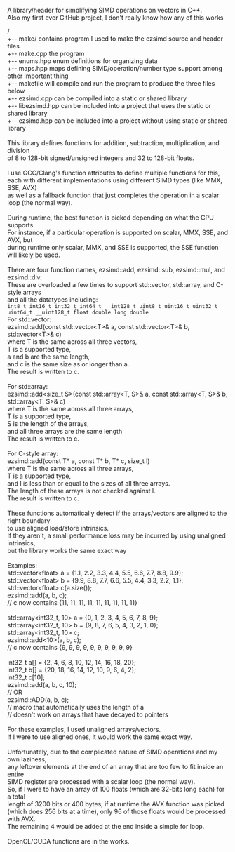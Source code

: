 A library/header for simplifying SIMD operations on vectors in C++.\
Also my first ever GitHub project, I don't really know how any of this works

/\
+-- make/           contains program I used to make the ezsimd source and header files\
    +-- make.cpp    the program\
    +-- enums.hpp   enum definitions for organizing data\
    +-- maps.hpp    maps defining SIMD/operation/number type support among other important thing\
    +-- makefile    will compile and run the program to produce the three files below\
+-- ezsimd.cpp      can be compiled into a static or shared library\
+-- libezsimd.hpp   can be included into a project that uses the static or shared library\
+-- ezsimd.hpp      can be included into a project without using static or shared library\
\
This library defines functions for addition, subtraction, multiplication, and division\
of 8 to 128-bit signed/unsigned integers and 32 to 128-bit floats.\
\
I use GCC/Clang's function attributes to define multiple functions for this,\
each with different implementations using different SIMD types (like MMX, SSE, AVX)\
as well as a fallback function that just completes the operation in a scalar loop (the normal way).\
\
During runtime, the best function is picked depending on what the CPU supports.\
For instance, if a particular operation is supported on scalar, MMX, SSE, and AVX, but\
during runtime only scalar, MMX, and SSE is supported, the SSE function will likely be used.\
\
There are four function names, ezsimd::add, ezsimd::sub, ezsimd::mul, and ezsimd::div.\
These are overloaded a few times to support std::vector, std::array, and C-style arrays\
and all the datatypes including:\
    ```int8_t
    int16_t
    int32_t
    int64_t
    __int128_t
    uint8_t
    uint16_t
    uint32_t
    uint64_t
    __uint128_t
    float
    double
    long double
    ```
\
For std::vector:\
    ezsimd::add(const std::vector\<T\>& a, const std::vector\<T\>& b, std::vector\<T\>& c)\
    where T is the same across all three vectors,\
    T is a supported type,\
    a and b are the same length,\
    and c is the same size as or longer than a.\
    The result is written to c.\
\
For std::array:\
    ezsimd::add\<size_t S\>(const std::array\<T, S\>& a, const std::array\<T, S\>& b, std::array\<T, S\>& c)\
    where T is the same across all three arrays,\
    T is a supported type,\
    S is the length of the arrays,\
    and all three arrays are the same length\
    The result is written to c.\
\
For C-style array:\
    ezsimd::add(const T* a, const T* b, T* c, size_t l)\
    where T is the same across all three arrays,\
    T is a supported type,\
    and l is less than or equal to the sizes of all three arrays.\
    The length of these arrays is not checked against l.\
    The result is written to c.\
\
These functions automatically detect if the arrays/vectors are aligned to the right boundary\
to use aligned load/store intrinsics.\
If they aren't, a small performance loss may be incurred by using unaligned intrinsics,\
but the library works the same exact way\
\
Examples:\
    std::vector\<float\> a = {1.1, 2.2, 3.3, 4.4, 5.5, 6.6, 7.7, 8.8, 9.9};\
    std::vector\<float\> b = {9.9, 8.8, 7.7, 6.6, 5.5, 4.4, 3.3, 2.2, 1.1};\
    std::vector\<float\> c(a.size());\
    ezsimd::add(a, b, c);\
    // c now contains {11, 11, 11, 11, 11, 11, 11, 11, 11}\
\
    std::array\<int32_t, 10\> a = {0, 1, 2, 3, 4, 5, 6, 7, 8, 9};\
    std::array\<int32_t, 10\> b = {9, 8, 7, 6, 5, 4, 3, 2, 1, 0};\
    std::array\<int32_t, 10\> c;\
    ezsimd::add\<10\>(a, b, c);\
    // c now contains {9, 9, 9, 9, 9, 9, 9, 9, 9, 9}\
\
    int32_t a[] = {2, 4, 6, 8, 10, 12, 14, 16, 18, 20};\
    int32_t b[] = {20, 18, 16, 14, 12, 10, 9, 6, 4, 2};\
    int32_t c[10];\
    ezsimd::add(a, b, c, 10);\
    // OR\
    ezsimd::ADD(a, b, c);\
    // macro that automatically uses the length of a\
    // doesn't work on arrays that have decayed to pointers\
\
    For these examples, I used unaligned arrays/vectors.\
    If I were to use aligned ones, it would work the same exact way.\
\
    Unfortunately, due to the complicated nature of SIMD operations and my own laziness,\
    any leftover elements at the end of an array that are too few to fit inside an entire\
    SIMD register are processed with a scalar loop (the normal way).\
    So, if I were to have an array of 100 floats (which are 32-bits long each) for a total\
    length of 3200 bits or 400 bytes, if at runtime the AVX function was picked\
    (which does 256 bits at a time), only 96 of those floats would be processed with AVX.\
    The remaining 4 would be added at the end inside a simple for loop.\
\
OpenCL/CUDA functions are in the works.